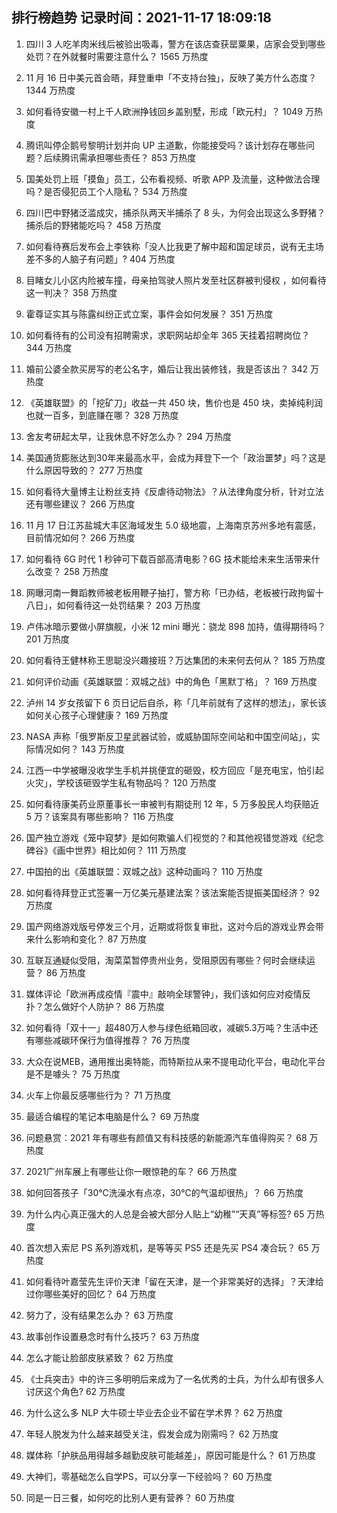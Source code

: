
## 排行榜趋势 记录时间：2021-11-17 18:09:18
  
  1. 四川 3 人吃羊肉米线后被验出吸毒，警方在该店查获罂粟果，店家会受到哪些处罚？在外就餐时需要注意什么？ 1565 万热度
    
  2. 11 月 16 日中美元首会晤，拜登重申「不支持台独」，反映了美方什么态度？ 1344 万热度
    
  3. 如何看待安徽一村上千人欧洲挣钱回乡盖别墅，形成「欧元村」？ 1049 万热度
    
  4. 腾讯叫停企鹅号黎明计划并向 UP 主道歉，你能接受吗？该计划存在哪些问题？后续腾讯需承担哪些责任？ 853 万热度
    
  5. 国美处罚上班「摸鱼」员工，公布看视频、听歌 APP 及流量，这种做法合理吗？是否侵犯员工个人隐私？ 534 万热度
    
  6. 四川巴中野猪泛滥成灾，捕杀队两天半捕杀了 8 头，为何会出现这么多野猪？捕杀后的野猪能吃吗？ 458 万热度
    
  7. 如何看待赛后发布会上李铁称「没人比我更了解中超和国足球员，说有无主场差不多的人脑子有问题」? 404 万热度
    
  8. 目睹女儿小区内险被车撞，母亲拍驾驶人照片发至社区群被判侵权 ，如何看待这一判决？ 358 万热度
    
  9. 霍尊证实其与陈露纠纷正式立案，事件会如何发展？ 351 万热度
    
  10. 如何看待有的公司没有招聘需求，求职网站却全年 365 天挂着招聘岗位？ 344 万热度
    
  11. 婚前公婆全款买房写的老公名字，婚后让我出装修钱，我是否该出？ 342 万热度
    
  12. 《英雄联盟》的「挖矿刀」收益一共 450 块，售价也是 450 块，卖掉纯利润也就一百多，到底赚在哪？ 328 万热度
    
  13. 舍友考研起太早，让我休息不好怎么办？ 294 万热度
    
  14. 美国通货膨胀达到30年来最高水平，会成为拜登下一个「政治噩梦」吗？这是什么原因导致的？ 277 万热度
    
  15. 如何看待大量博主让粉丝支持《反虐待动物法》？从法律角度分析，针对立法还有哪些建议？ 266 万热度
    
  16. 11 月 17 日江苏盐城大丰区海域发生 5.0 级地震，上海南京苏州多地有震感，目前情况如何？ 266 万热度
    
  17. 如何看待 6G 时代 1 秒钟可下载百部高清电影？6G 技术能给未来生活带来什么改变？ 258 万热度
    
  18. 网曝河南一舞蹈教师被老板用鞭子抽打，警方称「已办结，老板被行政拘留十八日」，如何看待这一处罚结果？ 203 万热度
    
  19. 卢伟冰暗示要做小屏旗舰，小米 12 mini 曝光：骁龙 898 加持，值得期待吗？ 201 万热度
    
  20. 如何看待王健林称王思聪没兴趣接班？万达集团的未来何去何从？ 185 万热度
    
  21. 如何评价动画《英雄联盟：双城之战》中的角色「黑默丁格」？ 169 万热度
    
  22. 泸州 14 岁女孩留下 6 页日记后自杀，称「几年前就有了这样的想法」，家长该如何关心孩子心理健康？ 169 万热度
    
  23. NASA 声称「俄罗斯反卫星武器试验，或威胁国际空间站和中国空间站」，实际情况如何？ 143 万热度
    
  24. 江西一中学被曝没收学生手机并挑便宜的砸毁，校方回应「是充电宝，怕引起火灾」，学校该砸毁学生私有物品吗？ 120 万热度
    
  25. 如何看待康美药业原董事长一审被判有期徒刑 12 年，5 万多股民人均获赔近 5 万？该案具有哪些影响？ 116 万热度
    
  26. 国产独立游戏《笼中窥梦》是如何欺骗人们视觉的？和其他视错觉游戏《纪念碑谷》《画中世界》相比如何？ 111 万热度
    
  27. 中国拍的出《英雄联盟：双城之战》这种动画吗？ 110 万热度
    
  28. 如何看待拜登正式签署一万亿美元基建法案？该法案能否提振美国经济？ 92 万热度
    
  29. 国产网络游戏版号停发三个月，近期或将恢复审批，这对今后的游戏业界会带来什么影响和变化？ 87 万热度
    
  30. 互联互通疑似受阻，淘菜菜暂停贵州业务，受阻原因有哪些？何时会继续运营？ 86 万热度
    
  31. 媒体评论「欧洲再成疫情『震中』敲响全球警钟」，我们该如何应对疫情反扑？怎么做好个人防护？ 86 万热度
    
  32. 如何看待「双十一」超480万人参与绿色纸箱回收，减碳5.3万吨？生活中还有哪些减碳环保行为值得推荐？ 76 万热度
    
  33. 大众在说MEB，通用推出奥特能，而特斯拉从来不提电动化平台，电动化平台是不是噱头？ 75 万热度
    
  34. 火车上你最反感哪些行为？ 71 万热度
    
  35. 最适合编程的笔记本电脑是什么？ 69 万热度
    
  36. 问题悬赏：2021 年有哪些有颜值又有科技感的新能源汽车值得购买？ 68 万热度
    
  37. 2021广州车展上有哪些让你一眼惊艳的车？ 66 万热度
    
  38. 如何回答孩子「30℃洗澡水有点凉，30℃的气温却很热」？ 66 万热度
    
  39. 为什么内心真正强大的人总是会被大部分人贴上“幼稚”“天真”等标签? 65 万热度
    
  40. 首次想入索尼 PS 系列游戏机，是等等买 PS5 还是先买 PS4 凑合玩？ 65 万热度
    
  41. 如何看待叶嘉莹先生评价天津「留在天津，是一个非常美好的选择」？天津给过你哪些美好的回忆？ 64 万热度
    
  42. 努力了，没有结果怎么办？ 63 万热度
    
  43. 故事创作设置悬念时有什么技巧？ 63 万热度
    
  44. 怎么才能让脸部皮肤紧致？ 62 万热度
    
  45. 《士兵突击》中的许三多明明后来成为了一名优秀的士兵，为什么却有很多人讨厌这个角色? 62 万热度
    
  46. 为什么这么多 NLP 大牛硕士毕业去企业不留在学术界？ 62 万热度
    
  47. 年轻人脱发为什么越来越受关注，假发会成为刚需吗？ 62 万热度
    
  48. 媒体称「护肤品用得越多越勤皮肤可能越差」，原因可能是什么？ 61 万热度
    
  49. 大神们，零基础怎么自学PS，可以分享一下经验吗？ 60 万热度
    
  50. 同是一日三餐，如何吃的比别人更有营养？ 60 万热度
    